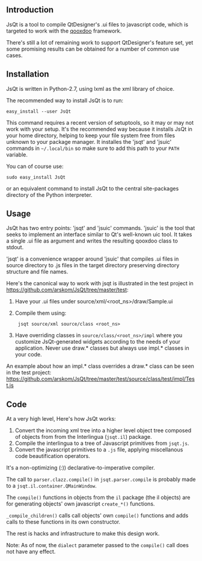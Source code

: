 Introduction
-------------

JsQt is a tool to compile QtDesigner's .ui files to javascript code,
which is targeted to work with the [qooxdoo](http://qooxdoo.org) framework.

There's still a lot of remaining work to support QtDesigner's feature
set, yet some promising results can be obtained for a number of
common use cases.


Installation
-------------

JsQt is written in Python-2.7, using lxml as the xml library of choice.

The recommended way to install JsQt is to run:

    easy_install --user JsQt

This command requires a recent version of setuptools, so it may or may
not work with your setup. It's the recommended way because it installs
JsQt in your home directory, helping to keep your file system free from
files unknown to your package manager. It installes the 'jsqt' and
'jsuic' commands in ``~/.local/bin`` so make sure to add this path to
your ``PATH`` variable.

You can of course use:

    sudo easy_install JsQt

or an equivalent command to install JsQt to the central site-packages directory
of the Python interpreter.

Usage
-----

JsQt has two entry points: 'jsqt' and 'jsuic' commands. 'jsuic' is the tool that
seeks to implement an interface similar to Qt's well-known uic tool. It takes a
single .ui file as argument and writes the resulting qooxdoo class to stdout.

'jsqt' is a convenience wrapper around 'jsuic' that compiles .ui files in source
directory to .js files in the target directory preserving directory structure
and file names.

Here's the canonical way to work with jsqt is illustrated in the test project in
https://github.com/arskom/JsQt/tree/master/test:

1. Have your .ui files under source/xml/<root_ns>/draw/Sample.ui
2. Compile them using:

        jsqt source/xml source/class <root_ns>

3. Have overriding classes in `source/class/<root_ns>/impl` where you customize
   JsQt-generated widgets according to the needs of your application. Never use
   draw.* classes but always use impl.* classes in your code.

An example about how an impl.* class overrides a draw.* class can be seen in
the test project: https://github.com/arskom/JsQt/tree/master/test/source/class/test/impl/Test.js

Code
----

At a very high level, Here's how JsQt works:

1. Convert the incoming xml tree into a higher level object tree composed of
   objects from from the Interlingua (``jsqt.il``) package.
2. Compile the interlingua to a tree of Javascript primitives from ``jsqt.js``.
3. Convert the javascript primitives to a ``.js`` file, applying miscellanous
   code beautification operators.

It's a non-optimizing (:)) declarative-to-imperative compiler.

The call to ``parser.clazz.compile()`` in ``jsqt.parser.compile`` is probably
made to a ``jsqt.il.container.QMainWindow``.

The ``compile()`` functions in objects from the ``il`` package (the il objects)
are for generating objects' own javascript ``create_*()`` functions.

``_compile_children()`` calls call objects' own ``compile()`` functions and
adds calls to these functions in its own constructor.

The rest is hacks and infrastructure to make this design work.

Note: As of now, the ``dialect`` parameter passed to the ``compile()`` call does not
have any effect.
